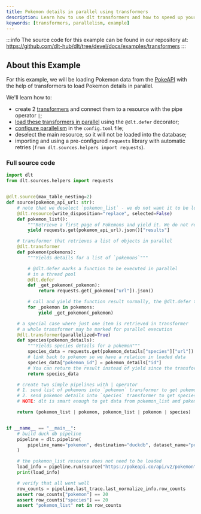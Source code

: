 ```yaml
---
title: Pokemon details in parallel using transformers
description: Learn how to use dlt transformers and how to speed up your loads with parallelism
keywords: [transformers, parallelism, example]
---
```

:::info
The source code for this example can be found in our repository at: 
https://github.com/dlt-hub/dlt/tree/devel/docs/examples/transformers
:::
## About this Example
For this example, we will be loading Pokemon data from the [PokeAPI](https://pokeapi.co/) with the help of transformers to load
Pokemon details in parallel.

We'll learn how to:
- create 2 [transformers](../general-usage/resource.md#process-resources-with-dlttransformer) and connect them to a resource with the pipe operator `|`;
- [load these transformers in parallel](../reference/performance.md#parallelism-within-a-pipeline) using the `@dlt.defer` decorator;
- [configure parallelism](../reference/performance.md#parallel-pipeline-config-example) in the `config.toml` file;
- deselect the main resource, so it will not be loaded into the database;
- importing and using a pre-configured `requests` library with automatic retries (`from dlt.sources.helpers import requests`).
### Full source code
```py
import dlt
from dlt.sources.helpers import requests


@dlt.source(max_table_nesting=2)
def source(pokemon_api_url: str):
    # note that we deselect `pokemon_list` - we do not want it to be loaded
    @dlt.resource(write_disposition="replace", selected=False)
    def pokemon_list():
        """Retrieve a first page of Pokemons and yield it. We do not retrieve all the pages in this example"""
        yield requests.get(pokemon_api_url).json()["results"]

    # transformer that retrieves a list of objects in parallel
    @dlt.transformer
    def pokemon(pokemons):
        """Yields details for a list of `pokemons`"""

        # @dlt.defer marks a function to be executed in parallel
        # in a thread pool
        @dlt.defer
        def _get_pokemon(_pokemon):
            return requests.get(_pokemon["url"]).json()

        # call and yield the function result normally, the @dlt.defer takes care of parallelism
        for _pokemon in pokemons:
            yield _get_pokemon(_pokemon)

    # a special case where just one item is retrieved in transformer
    # a whole transformer may be marked for parallel execution
    @dlt.transformer(parallelized=True)
    def species(pokemon_details):
        """Yields species details for a pokemon"""
        species_data = requests.get(pokemon_details["species"]["url"]).json()
        # link back to pokemon so we have a relation in loaded data
        species_data["pokemon_id"] = pokemon_details["id"]
        # You can return the result instead of yield since the transformer only generates one result
        return species_data

    # create two simple pipelines with | operator
    # 1. send list of pokemons into `pokemon` transformer to get pokemon details
    # 2. send pokemon details into `species` transformer to get species details
    # NOTE: dlt is smart enough to get data from pokemon_list and pokemon details once

    return (pokemon_list | pokemon, pokemon_list | pokemon | species)


if __name__ == "__main__":
    # build duck db pipeline
    pipeline = dlt.pipeline(
        pipeline_name="pokemon", destination="duckdb", dataset_name="pokemon_data"
    )

    # the pokemon_list resource does not need to be loaded
    load_info = pipeline.run(source("https://pokeapi.co/api/v2/pokemon"))
    print(load_info)

    # verify that all went well
    row_counts = pipeline.last_trace.last_normalize_info.row_counts
    assert row_counts["pokemon"] == 20
    assert row_counts["species"] == 20
    assert "pokemon_list" not in row_counts
```